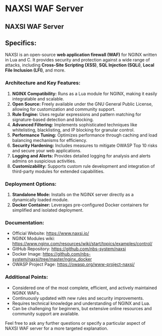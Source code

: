 # NAXSI WAF Server
## NAXSI WAF Server

## Specifics:

NAXSI is an open-source **web application firewall (WAF)** for NGINX written in Lua and C. It provides security and protection against a wide range of attacks, including **Cross-Site Scripting (XSS)**, **SQL Injection (SQLi)**, **Local File Inclusion (LFI)**, and more.

### Architecture and Key Features:

1. **NGINX Compatibility:** Runs as a Lua module for NGINX, making it easily integratable and scalable.
2. **Open Source:** Freely available under the GNU General Public License, allowing for customization and community support.
3. **Rule Engine:** Uses regular expressions and pattern matching for signature-based detection and blocking.
4. **Advanced Filtering:** Implements sophisticated techniques like whitelisting, blacklisting, and IP blocking for granular control.
5. **Performance Tuning:** Optimizes performance through caching and load balancing mechanisms for efficiency.
6. **Security Hardening:** Includes measures to mitigate OWASP Top 10 risks and secure your web applications.
7. **Logging and Alerts:** Provides detailed logging for analysis and alerts admins on suspicious activities.
8. **Customizability:** Supports custom rule development and integration of third-party modules for extended capabilities.

### Deployment Options:

1. **Standalone Mode:** Installs on the NGINX server directly as a dynamically loaded module.
2. **Docker Container:** Leverages pre-configured Docker containers for simplified and isolated deployment.

### Documentation:

- Official Website: https://www.naxsi.io/
- NGINX Modules wiki: https://www.nginx.com/resources/wiki/start/topics/examples/control/
- GitHub Repository: https://github.com/nbs-system/naxsi
- Docker Image: https://github.com/nbs-system/naxsi/tree/master/nginx_docker
- OWASP Project Page: https://owasp.org/www-project-naxsi/

### Additional Points:

- Considered one of the most complete, efficient, and actively maintained NGINX WAFs.
- Continuously updated with new rules and security improvements.
- Requires technical knowledge and understanding of NGINX and Lua.
- Can be challenging for beginners, but extensive online resources and community support are available.


Feel free to ask any further questions or specify a particular aspect of NAXSI WAF server for a more targeted explanation.
